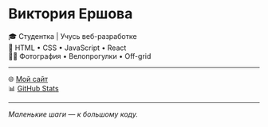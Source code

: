 # Виктория Ершова

🎓 Студентка | Учусь веб-разработке  
📍 HTML • CSS • JavaScript • React  
🚴‍♀️ Фотография • Велопрогулки • Off-grid

---

🌐 [Мой сайт](https://vikaetodrugoe.github.io)  
📊 [GitHub Stats](https://github-readme-stats.vercel.app/api?username=VikaEtoDrugoe&show_icons=true&theme=neutral&layout=compact)

---

*Маленькие шаги — к большому коду.*

